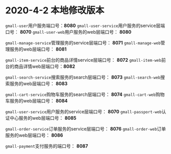 # 2020-4-2 本地修改版本
`gmall-user`用户服务端口号：**8080**
`gmall-user-service`用户服务的service层端口号： **8070**
`gmall-user-web`用户服务的web层端口号： **8080**

`gmall-manage-service`管理服务的service层端口号： **8071**
`gmall-manage-web`管理服务的web层端口号： **8081**

`gmall-item-service`前台的商品详情service层端口号： **8072**
`gmall-item-web`前台的商品详情web层端口号：**8082**

`gmall-search-service`搜索服务的search层端口号： **8073**
`gmall-search-web`搜索服务的web层端口号： **8083**

`gmall-cart-service`购物车服务的search层端口号： **8074**
`gmall-cart-web`购物车服务的web层端口号： **8084**

`gmall-user-service`用户服务的service层端口号： **8070**
`gmall-passport-web`认证中心服务的web层端口号： **8085**

`gmall-order-service`订单服务的service层端口号： **8076**
`gmall-order-web`订单服务的web层端口号： **8086**

`gmall-payment`支付服务的端口号： **8087**
